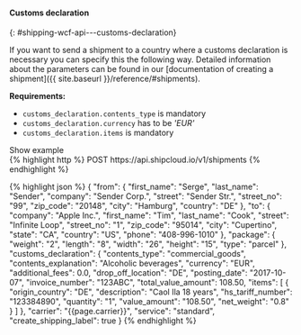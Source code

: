#### Customs declaration
{: #shipping-wcf-api---customs-declaration}

If you want to send a shipment to a country where a customs declaration is necessary you can specify
this the following way. Detailed information about the parameters can be found in our
[documentation of creating a shipment]({{ site.baseurl }}/reference/#shipments).

__Requirements:__

- `customs_declaration.contents_type` is mandatory
- `customs_declaration.currency` has to be _'EUR'_
- `customs_declaration.items` is mandatory

<a class="btn btn-primary" type="button" data-toggle="collapse" data-target="#{{include.carrier_interface}}_customs_declaration_togglebox_collapsable" aria-expanded="false" aria-controls="collapseExample">
  Show example
</a>

<div id="{{include.carrier_interface}}_customs_declaration_togglebox_collapsable" class="panel-collapse collapse">
<div class="well">
{% highlight http %}
POST https://api.shipcloud.io/v1/shipments
{% endhighlight %}

{% highlight json %}
{
  "from": {
    "first_name": "Serge",
    "last_name": "Sender",
    "company": "Sender Corp.",
    "street": "Sender Str.",
    "street_no": "99",
    "zip_code": "20148",
    "city": "Hamburg",
    "country": "DE"
  },
  "to": {
    "company": "Apple Inc.",
    "first_name": "Tim",
    "last_name": "Cook",
    "street": "Infinite Loop",
    "street_no": "1",
    "zip_code": "95014",
    "city": "Cupertino",
    "state": "CA",
    "country": "US",
    "phone": "408-996-1010"
  },
  "package": {
    "weight": "2",
    "length": "8",
    "width": "26",
    "height": "15",
    "type": "parcel"
  },
  "customs_declaration": {
    "contents_type": "commercial_goods",
    "contents_explanation": "Alcoholic beverages",
    "currency": "EUR",
    "additional_fees": 0.0,
    "drop_off_location": "DE",
    "posting_date": "2017-10-07",
    "invoice_number": "123ABC",
    "total_value_amount": 108.50,
    "items": [
      {
        "origin_country": "DE",
        "description": "Caol Ila 18 years",
        "hs_tariff_number": "123384890",
        "quantity": "1",
        "value_amount": "108.50",
        "net_weight": "0.8"
      }
    ]
  },
  "carrier": "{{page.carrier}}",
  "service": "standard",
  "create_shipping_label": true
}
{% endhighlight %}
</div>
</div>
